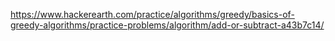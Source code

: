 https://www.hackerearth.com/practice/algorithms/greedy/basics-of-greedy-algorithms/practice-problems/algorithm/add-or-subtract-a43b7c14/
